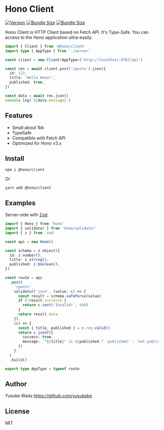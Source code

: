 # Hono Client

[![Version](https://img.shields.io/npm/v/@hono/client.svg)](https://npmjs.com/package/@hono/client)
[![Bundle Size](https://img.shields.io/bundlephobia/min/@hono/client)](https://bundlephobia.com/result?p=@hono/client)
[![Bundle Size](https://img.shields.io/bundlephobia/minzip/@hono/client)](https://bundlephobia.com/result?p=@hono/client)

Hono Client is HTTP Client based on Fetch API.
It's Type-Safe.
You can access to the Hono application ultra-easily.

```ts
import { Client } from '@hono/client'
import type { AppType } from './server'

const client = new Client<AppType>('http://localhost:8787/api')

const res = await client.post('/posts').json({
  id: 123,
  title: 'Hello Hono!',
  published: true,
})

const data = await res.json()
console.log(`${data.message}`)
```

## Features

- Small about 1kb
- TypeSafe
- Compatible with Fetch API
- Optimized for Hono v3.x

## Install

```
npm i @hono/client
```

Or

```
yarn add @hono/client
```

## Examples

Server-side with [Zod](https://zod.dev).

```ts
import { Hono } from 'hono'
import { validator } from 'hono/validator'
import { z } from 'zod'

const api = new Hono()

const schema = z.object({
  id: z.number(),
  title: z.string(),
  published: z.boolean(),
})

const route = api
  .post(
    '/posts',
    validator('json', (value, c) => {
      const result = schema.safeParse(value)
      if (!result.success) {
        return c.text('Invalid!', 400)
      }
      return result.data
    }),
    (c) => {
      const { title, published } = c.req.valid()
      return c.jsonT({
        success: true,
        message: `"${title}" is ${published ? 'published' : 'not published'}`,
      })
    }
  )
  .build()

export type AppType = typeof route
```

## Author

Yusuke Wada <https://github.com/yusukebe>

## License

MIT
